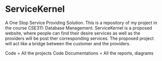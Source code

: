 # ServiceKernel
A One Stop Service Providing Solution.
This is a repository of my project in the course CSE311: Database Management.
ServiceKernel is a proposed website, where people can find their desire services as well as the providers will be post ther corresponding services. The proposed project will act like a bridge between the customer and the providers.

Code = All the projects Code
Documentations = All the reports, diagrams